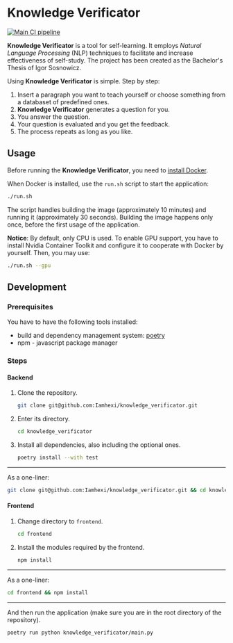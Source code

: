 # Knowledge Verificator
[![Main CI pipeline](https://github.com/Iamhexi/knowledge_verificator/actions/workflows/main.yml/badge.svg)](https://github.com/Iamhexi/knowledge_verificator/actions/workflows/main.yml)

**Knowledge Verificator** is a tool for self-learning. It employs *Natural Language Processing* (NLP) techniques to facilitate and increase effectiveness of self-study.
The project has been created as the Bachelor's Thesis of Igor Sosnowicz.

Using **Knowledge Verificator** is simple. Step by step:
1. Insert a paragraph you want to teach yourself or choose something from a databaset of predefined ones.
1. **Knowledge Verificator** generates a question for you.
1. You answer the question.
1. Your question is evaluated and you get the feedback.
1. The process repeats as long as you like.


## Usage

Before running the **Knowledge Verificator**, you need to [install Docker](https://docs.docker.com/engine/install/).

When Docker is installed, use the `run.sh` script to start the application:
```bash
./run.sh
```
The script handles building the image (approximately 10 minutes)
and running it (approximately 30 seconds).
Building the image happens only once, before the first usage of the application.

**Notice**: By default, only CPU is used. To enable GPU support, you have to install Nvidia Container Toolkit and configure it to cooperate with Docker by yourself. Then, you may use:
```bash
./run.sh --gpu
```

## Development

### Prerequisites
You have to have the following tools installed:
- build and dependency management system: [poetry](https://github.com/python-poetry/poetry)
- npm - javascript package manager

### Steps

#### Backend
1. Clone the repository.
    ```bash
    git clone git@github.com:Iamhexi/knowledge_verificator.git
    ```

1. Enter its directory.
    ```bash
    cd knowledge_verificator
    ```

1. Install all dependencies, also including the optional ones.
    ```bash
    poetry install --with test
    ```
---
As a one-liner:

```bash
git clone git@github.com:Iamhexi/knowledge_verificator.git && cd knowledge_verificator && poetry install --with test
```

#### Frontend

1. Change directory to `frontend`.
    ```bash
    cd frontend
    ```

1. Install the modules required by the frontend.
    ```bash
    npm install
    ```
---
As a one-liner:
```bash
cd frontend && npm install
```

---

And then run the application (make sure you are in the root directory of the repository).
```bash
poetry run python knowledge_verificator/main.py
```
